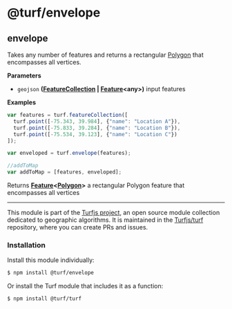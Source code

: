 # @turf/envelope

<!-- Generated by documentation.js. Update this documentation by updating the source code. -->

## envelope

Takes any number of features and returns a rectangular [Polygon](http://geojson.org/geojson-spec.html#polygon) that encompasses all vertices.

**Parameters**

-   `geojson` **([FeatureCollection](http://geojson.org/geojson-spec.html#feature-collection-objects) \| [Feature](http://geojson.org/geojson-spec.html#feature-objects)&lt;any>)** input features

**Examples**

```javascript
var features = turf.featureCollection([
  turf.point([-75.343, 39.984], {"name": "Location A"}),
  turf.point([-75.833, 39.284], {"name": "Location B"}),
  turf.point([-75.534, 39.123], {"name": "Location C"})
]);

var enveloped = turf.envelope(features);

//addToMap
var addToMap = [features, enveloped];
```

Returns **[Feature](http://geojson.org/geojson-spec.html#feature-objects)&lt;[Polygon](http://geojson.org/geojson-spec.html#polygon)>** a rectangular Polygon feature that encompasses all vertices

<!-- This file is automatically generated. Please don't edit it directly:
if you find an error, edit the source file (likely index.js), and re-run
./scripts/generate-readmes in the turf project. -->

---

This module is part of the [Turfjs project](http://turfjs.org/), an open source
module collection dedicated to geographic algorithms. It is maintained in the
[Turfjs/turf](https://github.com/Turfjs/turf) repository, where you can create
PRs and issues.

### Installation

Install this module individually:

```sh
$ npm install @turf/envelope
```

Or install the Turf module that includes it as a function:

```sh
$ npm install @turf/turf
```
